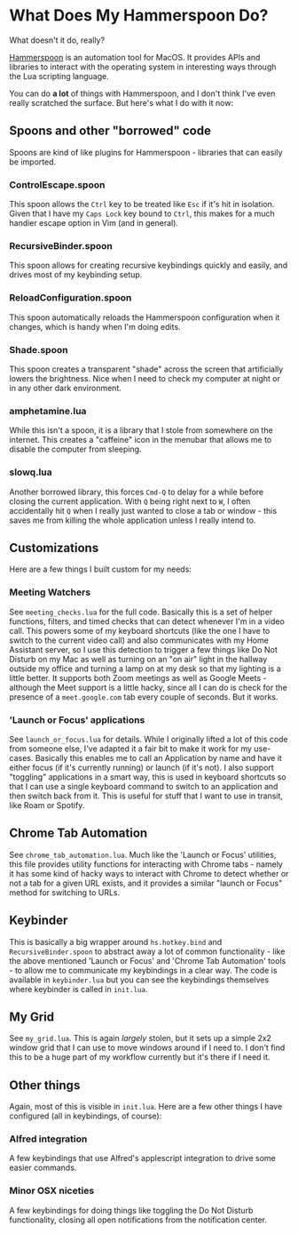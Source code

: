 # What Does My Hammerspoon Do?

What doesn't it do, really?

[Hammerspoon](https://www.hammerspoon.org/) is an automation tool for MacOS. It
provides APIs and libraries to interact with the operating system in interesting
ways through the Lua scripting language.

You can do **a lot** of things with Hammerspoon, and I don't think I've even
really scratched the surface. But here's what I do with it now:

## Spoons and other "borrowed" code

Spoons are kind of like plugins for Hammerspoon - libraries that can easily be
imported.

### ControlEscape.spoon

This spoon allows the `Ctrl` key to be treated like `Esc` if it's hit in
isolation. Given that I have my `Caps Lock` key bound to `Ctrl`, this makes for
a much handier escape option in Vim (and in general).

### RecursiveBinder.spoon

This spoon allows for creating recursive keybindings quickly and easily, and
drives most of my keybinding setup.

### ReloadConfiguration.spoon

This spoon automatically reloads the Hammerspoon configuration when it changes,
which is handy when I'm doing edits.

### Shade.spoon

This spoon creates a transparent "shade" across the screen that artificially
lowers the brightness. Nice when I need to check my computer at night or in any
other dark environment.

### amphetamine.lua

While this isn't a spoon, it is a library that I stole from somewhere on the
internet. This creates a "caffeine" icon in the menubar that allows me to
disable the computer from sleeping.

### slowq.lua

Another borrowed library, this forces `Cmd-Q` to delay for a while before
closing the current application. With `Q` being right next to `W`, I often
accidentally hit `Q` when I really just wanted to close a tab or window - this
saves me from killing the whole application unless I really intend to.

## Customizations

Here are a few things I built custom for my needs:

### Meeting Watchers

See `meeting_checks.lua` for the full code. Basically this is a set of helper
functions, filters, and timed checks that can detect whenever I'm in a video
call. This powers some of my keyboard shortcuts (like the one I have to switch
to the current video call) and also communicates with my Home Assistant server,
so I use this detection to trigger a few things like Do Not Disturb on my Mac
as well as turning on an "on air" light in the hallway outside my office and
turning a lamp on at my desk so that my lighting is a little better. It
supports both Zoom meetings as well as Google Meets - although the Meet support
is a little hacky, since all I can do is check for the presence of a
`meet.google.com` tab every couple of seconds. But it works.

### 'Launch or Focus' applications

See `launch_or_focus.lua` for details. While I originally lifted a lot of this
code from someone else, I've adapted it a fair bit to make it work for my
use-cases. Basically this enables me to call an Application by name and have it
either focus (if it's currently running) or launch (if it's not). I also support
"toggling" applications in a smart way, this is used in keyboard shortcuts so
that I can use a single keyboard command to switch to an application and then
switch back from it. This is useful for stuff that I want to use in transit,
like Roam or Spotify.

## Chrome Tab Automation

See `chrome_tab_automation.lua`. Much like the 'Launch or Focus' utilities, this
file provides utility functions for interacting with Chrome tabs - namely it has
some kind of hacky ways to interact with Chrome to detect whether or not a tab
for a given URL exists, and it provides a similar "launch or Focus" method for
switching to URLs.

## Keybinder

This is basically a big wrapper around `hs.hotkey.bind` and
`RecursiveBinder.spoon` to abstract away a lot of common functionality - like
the above mentioned 'Launch or Focus' and 'Chrome Tab Automation' tools - to
allow me to communicate my keybindings in a clear way. The code is available in
`keybinder.lua` but you can see the keybindings themselves where keybinder is
called in `init.lua`.

## My Grid

See `my_grid.lua`. This is again _largely_ stolen, but it sets up a simple 2x2
window grid that I can use to move windows around if I need to. I don't find
this to be a huge part of my workflow currently but it's there if I need it.

## Other things

Again, most of this is visible in `init.lua`. Here are a few other things I have
configured (all in keybindings, of course):

### Alfred integration

A few keybindings that use Alfred's applescript integration to drive some easier
commands.

### Minor OSX niceties

A few keybindings for doing things like toggling the Do Not Disturb
functionality, closing all open notifications from the notification center.
